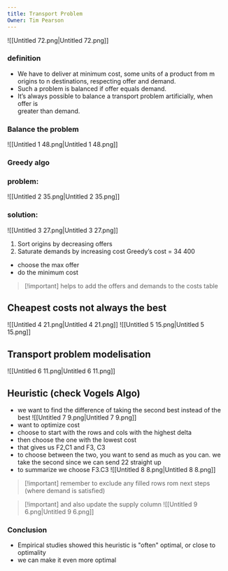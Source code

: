 ```yaml
---
title: Transport Problem
Owner: Tim Pearson
---
```

![[Untitled 72.png|Untitled 72.png]]
### definition
- We have to deliver at minimum cost, some units of a product from m origins to n destinations, respecting offer and demand.
- Such a problem is balanced if offer equals demand.
- It’s always possible to balance a transport problem artificially, when offer is  
    greater than demand.
### Balance the problem
![[Untitled 1 48.png|Untitled 1 48.png]]
  
  
### Greedy algo
### problem:
![[Untitled 2 35.png|Untitled 2 35.png]]
### solution:
![[Untitled 3 27.png|Untitled 3 27.png]]
1. Sort origins by decreasing offers
2. Saturate demands by increasing cost
Greedy’s cost = 34 400
- choose the max offer
- do the minimum cost

> [!important] helps to add the offers and demands to the costs table
  
## Cheapest costs not always the best
![[Untitled 4 21.png|Untitled 4 21.png]]
![[Untitled 5 15.png|Untitled 5 15.png]]
  
  
## Transport problem modelisation
  
![[Untitled 6 11.png|Untitled 6 11.png]]
  
## Heuristic (check Vogels Algo)
- we want to find the difference of taking the second best instead of the best
![[Untitled 7 9.png|Untitled 7 9.png]]
- want to optimize cost
- choose to start with the rows and cols with the highest delta
- then choose the one with the lowest cost
- that gives us F2,C1 and F3, C3
- to choose between the two, you want to send as much as you can. we take the second since we can send 22 straight up
- to summarize we choose F3.C3
![[Untitled 8 8.png|Untitled 8 8.png]]

> [!important] remember to exclude any filled rows rom next steps (where demand is satisfied)

> [!important] and also update the supply column
![[Untitled 9 6.png|Untitled 9 6.png]]
  
### Conclusion
- Empirical studies showed this heuristic is "often" optimal, or close to optimality
- we can make it even more optimal